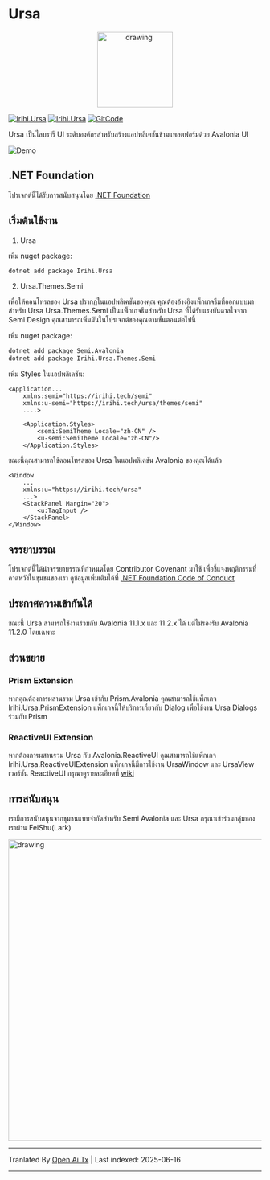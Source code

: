 # Ursa

<p align="center">
    <img src="https://raw.githubusercontent.com/irihitech/Ursa.Avalonia/main/assets/Ursa.svg" alt="drawing" width="150" />
</p>

[![Irihi.Ursa](https://img.shields.io/nuget/v/Irihi.Ursa.svg?color=red&style=flat-square)](https://www.nuget.org/packages/Irihi.Ursa/)
[![Irihi.Ursa](https://img.shields.io/nuget/dt/Irihi.Ursa.svg?style=flat-square)](https://www.nuget.org/packages/Irihi.Ursa/)
[![GitCode](https://gitcode.com/IRIHI_Technology/Ursa.Avalonia/star/badge.svg)](https://gitcode.com/IRIHI_Technology/Ursa.Avalonia)

Ursa เป็นไลบรารี UI ระดับองค์กรสำหรับสร้างแอปพลิเคชันข้ามแพลตฟอร์มด้วย Avalonia UI

![Demo](https://raw.githubusercontent.com/irihitech/Ursa.Avalonia/main/assets/dark-demo.jpg)

## .NET Foundation

โปรเจกต์นี้ได้รับการสนับสนุนโดย [.NET Foundation](https://dotnetfoundation.org)

## เริ่มต้นใช้งาน

1. Ursa

เพิ่ม nuget package:
```bash
dotnet add package Irihi.Ursa
```

2. Ursa.Themes.Semi

เพื่อให้คอนโทรลของ Ursa ปรากฏในแอปพลิเคชันของคุณ คุณต้องอ้างอิงแพ็กเกจธีมที่ออกแบบมาสำหรับ Ursa
Ursa.Themes.Semi เป็นแพ็กเกจธีมสำหรับ Ursa ที่ได้รับแรงบันดาลใจจาก Semi Design คุณสามารถเพิ่มมันในโปรเจกต์ของคุณตามขั้นตอนต่อไปนี้

เพิ่ม nuget package:
```bash
dotnet add package Semi.Avalonia
dotnet add package Irihi.Ursa.Themes.Semi
```

เพิ่ม Styles ในแอปพลิเคชัน:
```xaml
<Application...
    xmlns:semi="https://irihi.tech/semi"
    xmlns:u-semi="https://irihi.tech/ursa/themes/semi"
    ....>

    <Application.Styles>
        <semi:SemiTheme Locale="zh-CN" />
        <u-semi:SemiTheme Locale="zh-CN"/>
    </Application.Styles>
```


ขณะนี้คุณสามารถใช้คอนโทรลของ Ursa ในแอปพลิเคชัน Avalonia ของคุณได้แล้ว
```xaml
<Window
    ...
    xmlns:u="https://irihi.tech/ursa"
    ...>
    <StackPanel Margin="20">
        <u:TagInput />
    </StackPanel>
</Window>
```



## จรรยาบรรณ

โปรเจกต์นี้ได้นำจรรยาบรรณที่กำหนดโดย Contributor Covenant มาใช้ เพื่อชี้แจงพฤติกรรมที่คาดหวังในชุมชนของเรา
ดูข้อมูลเพิ่มเติมได้ที่ [.NET Foundation Code of Conduct](https://dotnetfoundation.org/code-of-conduct)

## ประกาศความเข้ากันได้
ขณะนี้ Ursa สามารถใช้งานร่วมกับ Avalonia 11.1.x และ 11.2.x ได้ แต่ไม่รองรับ Avalonia 11.2.0 โดยเฉพาะ

## ส่วนขยาย

### Prism Extension
หากคุณต้องการผสานรวม Ursa เข้ากับ Prism.Avalonia คุณสามารถใช้แพ็กเกจ Irihi.Ursa.PrismExtension แพ็กเกจนี้ให้บริการเกี่ยวกับ Dialog เพื่อใช้งาน Ursa Dialogs ร่วมกับ Prism

### ReactiveUI Extension
หากต้องการผสานรวม Ursa กับ Avalonia.ReactiveUI คุณสามารถใช้แพ็กเกจ Irihi.Ursa.ReactiveUIExtension แพ็กเกจนี้มีการใช้งาน UrsaWindow และ UrsaView เวอร์ชัน ReactiveUI กรุณาดูรายละเอียดที่ [wiki](https://github.com/irihitech/Ursa.Avalonia/wiki/Ursa-ReactiveUI-extension)

## การสนับสนุน

เรามีการสนับสนุนจากชุมชนแบบจำกัดสำหรับ Semi Avalonia และ Ursa กรุณาเข้าร่วมกลุ่มของเราผ่าน FeiShu(Lark)

<p>
    <img src="https://raw.githubusercontent.com/irihitech/Ursa.Avalonia/main/assets/community-support.png" alt="drawing" width="600" />
</p>

---

Tranlated By [Open Ai Tx](https://github.com/OpenAiTx/OpenAiTx) | Last indexed: 2025-06-16

---